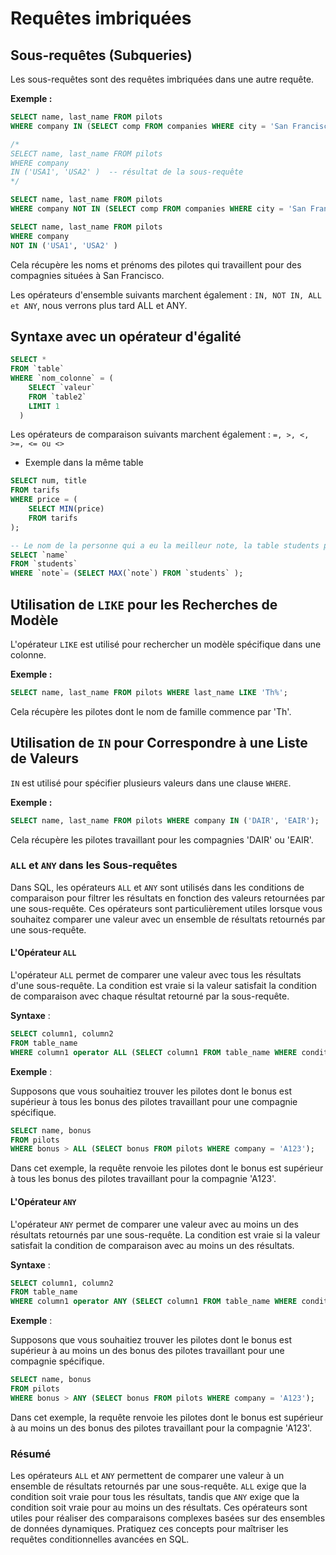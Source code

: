 # Requêtes imbriquées

## Sous-requêtes (Subqueries)

Les sous-requêtes sont des requêtes imbriquées dans une autre requête.

**Exemple :**

```sql
SELECT name, last_name FROM pilots
WHERE company IN (SELECT comp FROM companies WHERE city = 'San Francisco');

/*
SELECT name, last_name FROM pilots
WHERE company 
IN ('USA1', 'USA2' )  -- résultat de la sous-requête
*/

SELECT name, last_name FROM pilots
WHERE company NOT IN (SELECT comp FROM companies WHERE city = 'San Francisco');

SELECT name, last_name FROM pilots
WHERE company 
NOT IN ('USA1', 'USA2' )
```

Cela récupère les noms et prénoms des pilotes qui travaillent pour des compagnies situées à San Francisco.

Les opérateurs d'ensemble suivants marchent également : `IN, NOT IN, ALL et ANY`, nous verrons plus tard ALL et ANY.

## Syntaxe avec un opérateur d'égalité

```sql
SELECT *
FROM `table`
WHERE `nom_colonne` = (
    SELECT `valeur`
    FROM `table2`
    LIMIT 1
  )
  ```

Les opérateurs de comparaison suivants marchent également : `=, >, <, >=, <= ou <>`

- Exemple dans la même table

```sql
SELECT num, title
FROM tarifs
WHERE price = (
    SELECT MIN(price)
    FROM tarifs
);

-- Le nom de la personne qui a eu la meilleur note, la table students possède un champ note et name 
SELECT `name`
FROM `students`
WHERE `note`= (SELECT MAX(`note`) FROM `students` );
```

## Utilisation de `LIKE` pour les Recherches de Modèle

L'opérateur `LIKE` est utilisé pour rechercher un modèle spécifique dans une colonne.

**Exemple :**

```sql
SELECT name, last_name FROM pilots WHERE last_name LIKE 'Th%';
```

Cela récupère les pilotes dont le nom de famille commence par 'Th'.

##  Utilisation de `IN` pour Correspondre à une Liste de Valeurs

`IN` est utilisé pour spécifier plusieurs valeurs dans une clause `WHERE`.

**Exemple :**

```sql
SELECT name, last_name FROM pilots WHERE company IN ('DAIR', 'EAIR');
```

Cela récupère les pilotes travaillant pour les compagnies 'DAIR' ou 'EAIR'.

### `ALL` et `ANY` dans les Sous-requêtes

Dans SQL, les opérateurs `ALL` et `ANY` sont utilisés dans les conditions de comparaison pour filtrer les résultats en fonction des valeurs retournées par une sous-requête. Ces opérateurs sont particulièrement utiles lorsque vous souhaitez comparer une valeur avec un ensemble de résultats retournés par une sous-requête.

####  L'Opérateur `ALL`

L'opérateur `ALL` permet de comparer une valeur avec tous les résultats d'une sous-requête. La condition est vraie si la valeur satisfait la condition de comparaison avec chaque résultat retourné par la sous-requête.

**Syntaxe** :

```sql
SELECT column1, column2
FROM table_name
WHERE column1 operator ALL (SELECT column1 FROM table_name WHERE condition);
```

**Exemple** :

Supposons que vous souhaitiez trouver les pilotes dont le bonus est supérieur à tous les bonus des pilotes travaillant pour une compagnie spécifique.

```sql
SELECT name, bonus
FROM pilots
WHERE bonus > ALL (SELECT bonus FROM pilots WHERE company = 'A123');
```

Dans cet exemple, la requête renvoie les pilotes dont le bonus est supérieur à tous les bonus des pilotes travaillant pour la compagnie 'A123'.

####  L'Opérateur `ANY`

L'opérateur `ANY` permet de comparer une valeur avec au moins un des résultats retournés par une sous-requête. La condition est vraie si la valeur satisfait la condition de comparaison avec au moins un des résultats.

**Syntaxe** :

```sql
SELECT column1, column2
FROM table_name
WHERE column1 operator ANY (SELECT column1 FROM table_name WHERE condition);
```

**Exemple** :

Supposons que vous souhaitiez trouver les pilotes dont le bonus est supérieur à au moins un des bonus des pilotes travaillant pour une compagnie spécifique.

```sql
SELECT name, bonus
FROM pilots
WHERE bonus > ANY (SELECT bonus FROM pilots WHERE company = 'A123');
```

Dans cet exemple, la requête renvoie les pilotes dont le bonus est supérieur à au moins un des bonus des pilotes travaillant pour la compagnie 'A123'.

### Résumé

Les opérateurs `ALL` et `ANY` permettent de comparer une valeur à un ensemble de résultats retournés par une sous-requête. `ALL` exige que la condition soit vraie pour tous les résultats, tandis que `ANY` exige que la condition soit vraie pour au moins un des résultats. Ces opérateurs sont utiles pour réaliser des comparaisons complexes basées sur des ensembles de données dynamiques. Pratiquez ces concepts pour maîtriser les requêtes conditionnelles avancées en SQL.